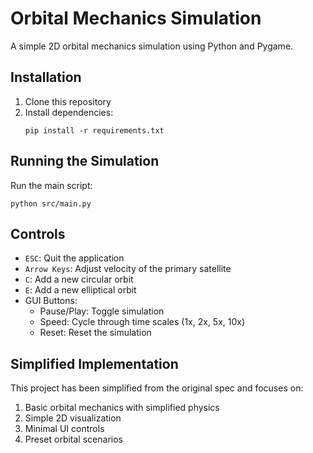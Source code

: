 # Orbital Mechanics Simulation

A simple 2D orbital mechanics simulation using Python and Pygame.

## Installation

1. Clone this repository
2. Install dependencies:
   ```
   pip install -r requirements.txt
   ```

## Running the Simulation

Run the main script:
```
python src/main.py
```

## Controls

- `ESC`: Quit the application
- `Arrow Keys`: Adjust velocity of the primary satellite
- `C`: Add a new circular orbit
- `E`: Add a new elliptical orbit
- GUI Buttons:
  - Pause/Play: Toggle simulation
  - Speed: Cycle through time scales (1x, 2x, 5x, 10x)
  - Reset: Reset the simulation

## Simplified Implementation

This project has been simplified from the original spec and focuses on:

1. Basic orbital mechanics with simplified physics
2. Simple 2D visualization
3. Minimal UI controls
4. Preset orbital scenarios 
